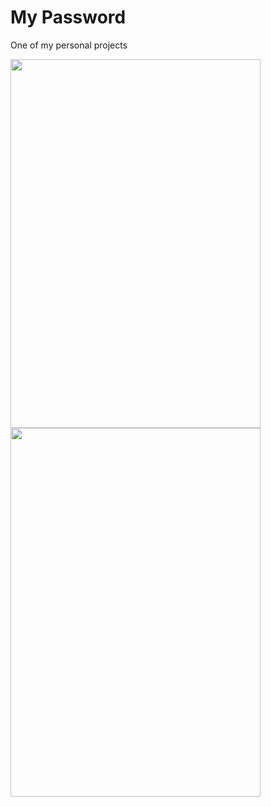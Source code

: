 # My Password
One of my personal projects

<img src="https://github.com/Pablo735r/My-Password/assets/119538761/1f86a1a9-baaa-4e35-83f4-bcd95070e413" width="400" height="590">
<img src="https://github.com/Pablo735r/My-Password/assets/119538761/8f5faeae-ad8f-4e25-a0d9-5b60cf6dedd1" width="400" height="590">
